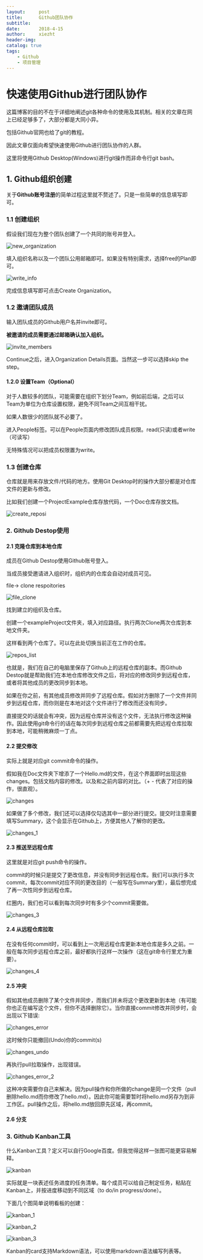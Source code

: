 ```yaml
---
layout:     post
title:      Github团队协作
subtitle:   
date:       2018-4-15
author:     xiezht
header-img: 
catalog: true
tags:
    - Github
    - 项目管理
---
```


# 快速使用Github进行团队协作

这篇博客的目的不在于详细地阐述git各种命令的使用及其机制。相关的文章在网上已经足够多了，大部分都是大同小异。

包括Github官网也给了git的教程。

因此文章仅面向希望快速使用Github进行团队协作的人群。

这里将使用Github Desktop(Windows)进行git操作而非命令行git bash。



## 1. Github组织创建

关于**Github账号注册**的简单过程这里就不赘述了。只是一些简单的信息填写即可。

### 1.1 创建组织

假设我们现在为整个团队创建了一个共同的账号并登入。

![new_organization]()

填入组织名称以及一个团队公用邮箱即可。如果没有特别需求，选择free的Plan即可。

![write_info]()

完成信息填写即可点击Create Organization。

### 1.2 邀请团队成员

输入团队成员的Github用户名并invite即可。

**被邀请的成员需要通过邮箱确认加入组织。**

![invite_members]()

Continue之后，进入Organization Details页面。当然这一步可以选择skip the step。

#### 1.2.0 设置Team（Optional）

对于人数较多的团队，可能需要在组织下划分Team，例如前后端，之后可以Team为单位为仓库设置权限，避免不同Team之间互相干扰。

如果人数很少的团队就不必要了。

进入People标签。可以在People页面内修改团队成员权限。read(只读)或者write（可读写）

无特殊情况可以把成员权限置为write。


### 1.3 创建仓库

仓库就是用来存放文件/代码的地方。使用Git Desktop时的操作大部分都是对仓库文件的更新与修改。

比如我们创建一个ProjectExample仓库存放代码，一个Doc仓库存放文档。

![create_reposi]()


### 2. Github Destop使用


#### 2.1 克隆仓库到本地仓库

成员在Github Destop使用Github账号登入。

当成员接受邀请进入组织时，组织内的仓库会自动对成员可见。

file-> clone respoitories

![file_clone]()

找到建立的组织及仓库。

创建一个exampleProject文件夹，填入对应路径。执行两次Clone两次仓库到本地文件夹。

这样看到两个仓库了。可以在此处切换当前正在工作的仓库。

![repos_list]()


也就是，我们在自己的电脑里保存了Github上的远程仓库的副本。而Github Destop就是帮助我们在本地仓库修改文件之后，将对应的修改同步到远程仓库，或者将其他成员的更改同步到本地。

如果在你之前，有其他成员修改并同步了远程仓库。假如对方删除了一个文件并同步到远程仓库，而你则是在本地对这个文件进行了修改而还没有同步。

直接提交的话就会有冲突，因为远程仓库并没有这个文件，无法执行修改这种操作。因此使用git命令行的话在每次同步到远程仓库之前都需要先把远程仓库拉取到本地，可能稍微麻烦一丁点。

#### 2.2 提交修改

实际上就是对应git commit命令的操作。

假如我在Doc文件夹下增添了一个Hello.md的文件，在这个界面即时出现这些changes。包括文档内容的修改。以及和之前内容的对比。（+ - 代表了对应的操作，很直观）。

![changes]()

如果做了多个修改，我们还可以选择仅勾选其中一部分进行提交。提交时注意需要填写Summary，这个会显示在Github上，方便其他人了解你的更改。

![changes_1]()

#### 2.3 推送至远程仓库

这里就是对应git push命令的操作。

commit的时候只是提交了更改信息，并没有同步到远程仓库。我们可以执行多次commit，每次commit对应不同的更改目的（一般写在Summary里），最后想完成了再一次性同步到远程仓库。

红圈内，我们也可以看到每次同步时有多少个commit需要做。

![changes_3]()

#### 2.4 从远程仓库拉取

在没有任何commit时，可以看到上一次用远程仓库更新本地仓库是多久之前。一般在每次同步远程仓库之前，最好都执行这样一次操作（这在git命令行里尤为重要）。

![changes_4]()

#### 2.5 冲突

假如其他成员删除了某个文件并同步，而我们并未将这个更改更新到本地（有可能你也正在编写这个文件，但你不选择删除它）。当你直接commit修改并同步时，会出现以下错误:

![changes_error]()

这时候你只能撤回(Undo)你的commit(s)

![changes_undo]()

再执行pull拉取操作，出现错误。

![changes_error_2]()

这种冲突需要你自己来解决。因为pull操作和你所做的change是同一个文件（pull删除hello.md而你修改了hello.md）。因此你可能需要暂时将hello.md另存为到非工作区。pull操作之后，将hello.md放回原先区域，再commit。


#### 2.6 分支


### 3. Github Kanban工具

什么Kanban工具？定义可以自行Google百度。但我觉得这样一张图可能更容易解释。

![kanban]()

实际就是一块表述任务进度的任务清单。每个成员可以给自己制定任务，粘贴在Kanban上，并按进度移动到不同区域（to do/in progress/done）。

下面几个图简单说明看板的创建：

![kanban_1]()

![kanban_2]()

![kanban_3]()

Kanban的card支持Markdown语法，可以使用markdown语法编写列表等。

